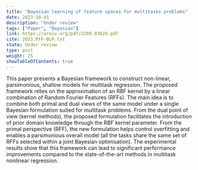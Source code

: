 ```yaml
---
title: "Bayesian learning of feature spaces for multitasks problems"
date: 2023-10-01
description: "Under review"
tags: ["Paper", "Bayesian"]
link: https://arxiv.org/pdf/2209.03028.pdf
cite: 2023.RFF-BLR.txt
state: Under review
type: post
weight: 25
showTableOfContents: true
---
```


This paper presents a Bayesian framework to construct non-linear, parsimonious, shallow models for multitask regression. The proposed framework relies on the approximation of an RBF kernel by a linear combination of Random Fourier Features (RFFs). The main idea is to combine both primal and dual views of the same model under a single Bayesian formulation suited for multitask problems. From the dual point of view (kernel methods), the proposed formulation facilitates the introduction of prior domain knowledge through the RBF kernel parameter. From the primal perspective (RFF), the new formulation helps control overfitting and enables a parsimonious overall model (all the tasks share the same set of RFFs selected within a joint Bayesian optimisation). The experimental results show that this framework can lead to significant performance improvements compared to the state-of-the-art methods in multitask nonlinear regression.